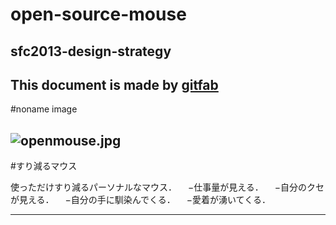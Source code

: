 # open-source-mouse
## sfc2013-design-strategy
This document is made by [gitfab](http://gitfab.org)
---
#noname image

![openmouse.jpg](https://raw.github.com/ken0324/open-source-mouse/master/gitfab/resources/openmouse.jpg)
---
#すり減るマウス

使っただけすり減るパーソナルなマウス．
　−仕事量が見える．
　−自分のクセが見える．
　−自分の手に馴染んでくる．
　−愛着が湧いてくる．

---
